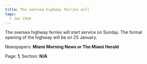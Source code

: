 ```yaml
---  
title: The oversea highway ferries will  
tags:  
  - Jan 1928  
---  
```

  
The oversea highway ferries will start service on Sunday. The formal opening of the highway will be on 25 January.  
  
Newspapers: **Miami Morning News or The Miami Herald**  
  
Page: **1**, Section: **N/A** 
